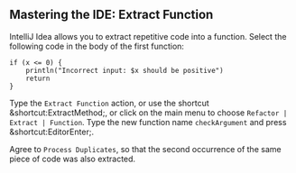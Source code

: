 ## Mastering the IDE: Extract Function

IntelliJ Idea allows you to extract repetitive code into a function. Select the
following code in the body of the first function:

```
if (x <= 0) {
    println("Incorrect input: $x should be positive")
    return
}
```

Type the <span class="control">`Extract Function`</span> action,
or use the shortcut <span class="shortcut">&shortcut:ExtractMethod;</span>, 
or click on the main menu to choose
<span class="control">`Refactor | Extract | Function`</span>. 
Type the new function name `checkArgument` and press
<span class="shortcut">&shortcut:EditorEnter;</span>.
 
Agree to <span class="control">`Process Duplicates`</span>, so that the second 
occurrence of the same piece of code was also extracted.